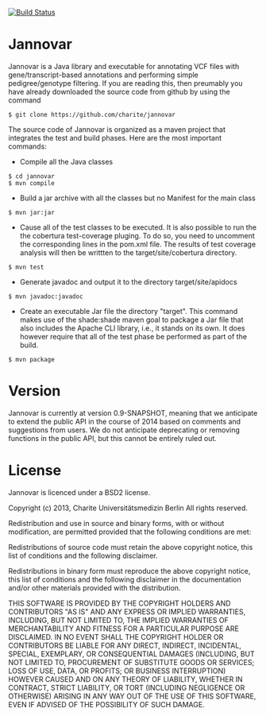 [![Build Status](https://travis-ci.org/charite/jannovar.svg?branch=master)](https://travis-ci.org/charite/jannovar)


Jannovar
========


Jannovar is a Java library and executable for annotating VCF files with
gene/transcript-based annotations and performing simple pedigree/genotype
filtering. If you are reading this, then preumably you have already
downloaded the source code from github by using the command

    $ git clone https://github.com/charite/jannovar

The source code of Jannovar is organized as a maven project
that integrates the test and build phases. Here are the most important commands:


* Compile all the Java classes

```
$ cd jannovar
$ mvn compile
```

* Build a jar archive with all the classes but no Manifest for the main class

```
$ mvn jar:jar
```

* Cause all of the test classes to be executed. It is also possible
   to run the the cobertura test-coverage pluging. To do so, you need to
   uncomment the corresponding lines in the pom.xml file. The results of
   test coverage analysis will then be writtten to the
   target/site/cobertura directory.

```
$ mvn test
```

*  Generate javadoc and output it to the directory target/site/apidocs

```
$ mvn javadoc:javadoc
```

* Create an executable Jar file the directory "target". This command
   makes use of the shade:shade maven goal to package a Jar file that also
   includes the Apache CLI library, i.e., it stands on its own. It does however
   require that all of the test phase be performed as part of the
   build.

```
$ mvn package
```

Version
=======

Jannovar is currently at version 0.9-SNAPSHOT, meaning that we anticipate to extend the public API in the course of 2014 based on comments and suggestions from users. We do not anticipate deprecating or removing functions in the public API, but this cannot be entirely ruled out.

License
=======

Jannovar is licenced under a BSD2 license.


Copyright (c) 2013, Charite Universitätsmedizin Berlin
All rights reserved.

Redistribution and use in source and binary forms, with or without
modification, are permitted provided that the following conditions are
met:

Redistributions of source code must retain the above copyright notice,
this list of conditions and the following disclaimer.

Redistributions in binary form must reproduce the above copyright
notice, this list of conditions and the following disclaimer in the
documentation and/or other materials provided with the distribution.

THIS SOFTWARE IS PROVIDED BY THE COPYRIGHT HOLDERS AND CONTRIBUTORS
"AS IS" AND ANY EXPRESS OR IMPLIED WARRANTIES, INCLUDING, BUT NOT
LIMITED TO, THE IMPLIED WARRANTIES OF MERCHANTABILITY AND FITNESS FOR
A PARTICULAR PURPOSE ARE DISCLAIMED. IN NO EVENT SHALL THE COPYRIGHT
HOLDER OR CONTRIBUTORS BE LIABLE FOR ANY DIRECT, INDIRECT, INCIDENTAL,
SPECIAL, EXEMPLARY, OR CONSEQUENTIAL DAMAGES (INCLUDING, BUT NOT
LIMITED TO, PROCUREMENT OF SUBSTITUTE GOODS OR SERVICES; LOSS OF USE,
DATA, OR PROFITS; OR BUSINESS INTERRUPTION) HOWEVER CAUSED AND ON ANY
THEORY OF LIABILITY, WHETHER IN CONTRACT, STRICT LIABILITY, OR TORT
(INCLUDING NEGLIGENCE OR OTHERWISE) ARISING IN ANY WAY OUT OF THE USE
OF THIS SOFTWARE, EVEN IF ADVISED OF THE POSSIBILITY OF SUCH DAMAGE.
